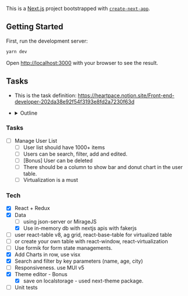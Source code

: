 This is a [Next.js](https://nextjs.org) project bootstrapped with [`create-next-app`](https://nextjs.org/docs/app/api-reference/cli/create-next-app).

## Getting Started

First, run the development server:

```bash
yarn dev
```

Open [http://localhost:3000](http://localhost:3000) with your browser to see the result.

## Tasks
- This is the task definition: https://heartpace.notion.site/Front-end-developer-202da38e92f54f3193e8fd2a7230f63d

- <details>
  <summary>Outline</summary>
  Create a web application for managing a list of users with the ability to view, search, filter, add, and edit data. You need to display more than 1000 users on the page and everything should work quickly.

  **In total, there should be a table with virtualization, a form for working with user entities, a bar chart and a donut chart that will show statistics on the data at your discretion**

  ### **Technical Requirements:**

  1. **Core Technologies**: Use React for the frontend and Redux for state management.
  2. **Data**: Use a mock API (e.g., using json-server or MirageJS) to simulate server operations. Functions for retrieving the user list, adding, deleting, and editing a user should be implemented.
  3. **Tables**: Implement a virtual table for displaying the list of users. The table should support sorting and filtering by key attributes (e.g., name, age, city). Recommended libraries: **react-table v8, ag grid, react-base-table** with built-in virtualization functionality or you can use r**eact-window, react-virtualization**
  4. **Forms**: Add forms for creating and editing user data. Forms must include validation of the entered data. Recommended libraries: **Formik**
  5. **Charts**: Use a data visualization library to create charts, for example, demographic data on users (age, distribution by cities, etc.). Recommended libraries:  https://airbnb.io/visx
  6. **Search and Filtering**: Implement the ability to search for users and filter the list by key parameters.
  7. **Responsive Design**: The interface should display correctly on various devices and screen resolutions. Recommended libraries: **Material-ui v5**
  8. **Additional**: Implement the option to choose a theme (light/dark). Recommended libraries: **Material-ui v5**

  ### **Evaluation Criteria:**

  - Code Quality: Cleanliness, readability, use of modern practices and ES6+ standards.
  - Application Architecture: Logic separation, use of Redux for state management.
  - UI/UX: Interface convenience, visual design.
  - Functionality: Compliance with the technical assignment, error-free operation of the application.

  ### **Submission:**

  - The result should be provided as a link to GitHub with instructions for running the application locally.
  - Hosting the application on GitHub Pages, Netlify, Vercel, or similar platforms to demonstrate the project's functionality in real-time is encouraged.
  </details>

### Tasks
- [ ] Manage User List 
  - [ ] User list should have 1000+ items
  - [ ] Users can be search, filter, add and edited. 
  - [ ] [Bonus] User can be deleted
  - [ ] There should be a column to show bar and donut chart in the user table.
  - [ ] Virtualization is a must
  
### Tech
- [x] React + Redux
- [x] Data 
   -  [ ] using json-server or MirageJS
   -  [x] Use in-memory db with nextjs apis with fakerjs
- [ ] user react-table v8, ag grid, react-base-table for virtualized table
- [ ] or create your own table with react-window, react-virtualization
- [ ] Use formik for form state managements.
- [x] Add Charts in row, use visx
- [x] Search and filter by key parameters (name, age, city)
 - [ ] Responsiveness. use MUI v5
 - [x] Theme editor - Bonus
    - [x] save on localstorage - used next-theme package.
 - [ ] Unit tests 
